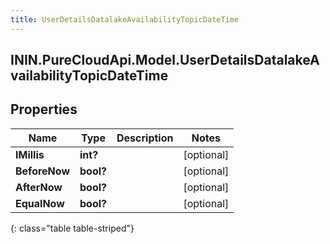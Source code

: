 ```yaml
---
title: UserDetailsDatalakeAvailabilityTopicDateTime
---
```

## ININ.PureCloudApi.Model.UserDetailsDatalakeAvailabilityTopicDateTime

## Properties

|Name | Type | Description | Notes|
|------------ | ------------- | ------------- | -------------|
| **IMillis** | **int?** |  | [optional] |
| **BeforeNow** | **bool?** |  | [optional] |
| **AfterNow** | **bool?** |  | [optional] |
| **EqualNow** | **bool?** |  | [optional] |
{: class="table table-striped"}


